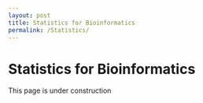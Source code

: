 ```yaml
---
layout: post
title: Statistics for Bioinformatics
permalink: /Statistics/
---
```


# Statistics for Bioinformatics


This page is under construction
